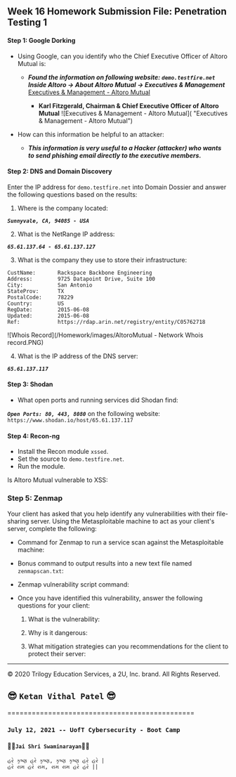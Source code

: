 ## Week 16 Homework Submission File: Penetration Testing 1

#### Step 1: Google Dorking


- Using Google, can you identify who the Chief Executive Officer of Altoro Mutual is:
  - **_Found the information on following website: `demo.testfire.net` Inside Altoro -> About Altoro Mutual -> Executives & Management_**  
  [Executives & Management - Altoro Mutual](http://www.altoromutual.com/index.jsp?content=inside_executives.htm "Executives & Management - Altoro Mutual")  
  
    - **Karl Fitzgerald, Chairman & Chief Executive Officer of Altoro Mutual**
    ![Executives & Management - Altoro Mutual]( "Executives & Management - Altoro Mutual")

- How can this information be helpful to an attacker:  
  - **_This information is very useful to a Hacker (attacker) who wants to send phishing email directly to the executive members._**

#### Step 2: DNS and Domain Discovery

Enter the IP address for `demo.testfire.net` into Domain Dossier and answer the following questions based on the results:

  1. Where is the company located:   
  
**_`Sunnyvale, CA, 94085 - USA`_**  

  2. What is the NetRange IP address:  
  
**_`65.61.137.64 - 65.61.137.127`_**  

  3. What is the company they use to store their infrastructure:  

```
CustName:       Rackspace Backbone Engineering
Address:        9725 Datapoint Drive, Suite 100
City:           San Antonio
StateProv:      TX
PostalCode:     78229
Country:        US
RegDate:        2015-06-08
Updated:        2015-06-08
Ref:            https://rdap.arin.net/registry/entity/C05762718
```  

![Whois Record](/Homework/images/AltoroMutual - Network Whois record.PNG)

  4. What is the IP address of the DNS server:  

**_`65.61.137.117`_**

#### Step 3: Shodan

- What open ports and running services did Shodan find:

**_`Open Ports: 80, 443, 8080`_** on the following website: `https://www.shodan.io/host/65.61.137.117`

#### Step 4: Recon-ng

- Install the Recon module `xssed`. 
- Set the source to `demo.testfire.net`. 
- Run the module. 

Is Altoro Mutual vulnerable to XSS: 

### Step 5: Zenmap

Your client has asked that you help identify any vulnerabilities with their file-sharing server. Using the Metasploitable machine to act as your client's server, complete the following:

- Command for Zenmap to run a service scan against the Metasploitable machine: 
 
- Bonus command to output results into a new text file named `zenmapscan.txt`:

- Zenmap vulnerability script command: 

- Once you have identified this vulnerability, answer the following questions for your client:
  1. What is the vulnerability:

  2. Why is it dangerous:

  3. What mitigation strategies can you recommendations for the client to protect their server:

---
© 2020 Trilogy Education Services, a 2U, Inc. brand. All Rights Reserved.  

  
## :sunglasses: `Ketan Vithal Patel` :sunglasses:
==============================================
### `July 12, 2021 -- UofT Cybersecurity - Boot Camp`
#### :rose::rose:`Jai Shri Swaminarayan`:rose::rose:
```
હરે કૃષ્ણ હરે કૃષ્ણ, કૃષ્ણ કૃષ્ણ હરે હરે |  
હરે રામ હરે રામ, રામ રામ હરે હરે ||
```

